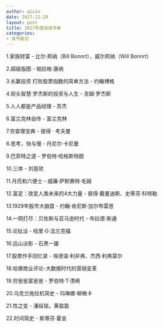 ```yaml
---
author: qixin
date: 2017-12-29
layout: post
title: 2017年度阅读书单
categories:
- 读书笔记
---
```


1.家族财富 - 比尔·邦纳（Bill Bonnrt），威尔邦纳（Will Bonnrt）

2.超级版图 - 帕拉格·康纳

3.长赢投资 打败股票指数的简单方法 - 约翰博格

4.街头智慧·罗杰斯的投资与人生 - 吉姆·罗杰斯

5.人人都是产品经理 - 苏杰

6.富兰克林自传 - 富兰克林

7.穷查理宝典 - 彼得 · 考夫曼

8.思考，快与慢 - 丹尼尔·卡尼曼

9.巴菲特之道 - 罗伯特·哈格斯特朗

10.三体 - 刘慈欣

11.月亮和六便士 - 威廉·萨默赛特·毛姆

12.富足：改变人类未来的4大力量 - 彼得·戴曼迪斯、史蒂芬·科特勒

13.1929年股市大崩盘 - 约翰·肯尼斯·加尔布雷思

14.一网打尽：贝佐斯与亚马逊时代 - 布拉德·斯通

15.论扯淡 - 哈里·G·法兰克福

16.远山淡影 - 石黒一雄

17.股票作手回忆录 - 埃德温·利非弗、杰西·利弗莫尔

18.哈佛商业评论-大数据时代的营销变革

19.穷爸爸富爸爸 - 罗伯特·T·清崎

20.乌克兰拖拉机简史 - 玛琳娜·柳微卡

21.性之变 - 潘绥铭，黄盈盈

22.时间简史 - 斯蒂芬·霍金
